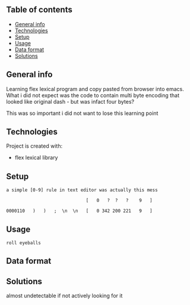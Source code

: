 ## Table of contents
* [General info](#general-info)
* [Technologies](#technologies)
* [Setup](#setup)
* [Usage](#usage)
* [Data format](#data-format)
* [Solutions](#solutions)


## General info
Learning flex lexical program and copy pasted from browser into emacs.
What i did not expect was the code to contain multi byte encoding that
looked like original dash - but was infact four bytes?

This was so important i did not want to lose this learning point

## Technologies
Project is created with:
* flex lexical library
	
## Setup

```
a simple [0-9] rule in text editor was actually this mess

                              [   0   ?  ?   ?    9   ]
			      
0000110   )   )   ;  \n  \n   [   0 342 200 221   9   ]                
```

## Usage

```
roll eyeballs
```

## Data format


## Solutions
almost undetectable if not actively looking for it
